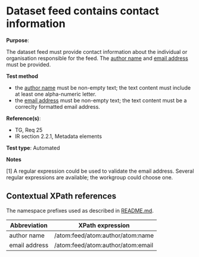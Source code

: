 # Dataset feed contains contact information

**Purpose**: 

The dataset feed must provide contact information about the individual or organisation responsible for the feed. The [author name](#authorname) and [email address](#emailaddress) must be provided.

 **Test method**

* the [author name](#authorname) must be non-empty text; the text content must include at least one alpha-numeric letter.
* the [email address](#emailaddress) must be non-empty text; the text content must be a correclty formatted email address. 

**Reference(s)**: 

* TG, Req 25
* IR section 2.2.1, Metadata elements

**Test type**: Automated

**Notes**

[1] A regular expression could be used to validate the email address. Several regular expressions are available; the workgroup could choose one.

## Contextual XPath references

The namespace prefixes used as described in [README.md](README.md#namespaces).

Abbreviation                                               |  XPath expression
---------------------------------------------------------- | -------------------------------------------------------------------------
author name <a name="authorname"></a>| /atom:feed/atom:author/atom:name
email address <a name="emailaddress"></a> | /atom:feed/atom:author/atom:email

























































































































































































































































































































































































































































































































































